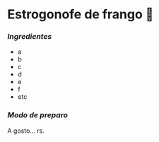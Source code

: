 # Estrogonofe de frango :chicken:

### _Ingredientes_

 - a
 - b
 - c
 - d
 - e
 - f
 - etc

### _Modo de preparo_
 A gosto... rs.
